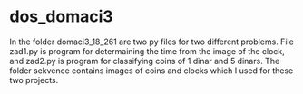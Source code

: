 # dos_domaci3
In the folder domaci3_18_261 are two py files for two different problems. File zad1.py is program for determaining the time from the image of the clock, and zad2.py is program for classifying coins of 1 dinar and 5 dinars.
The folder sekvence contains images of coins and clocks which I used for these two projects.
